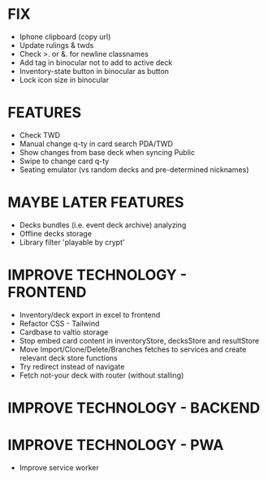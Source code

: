 # FIX
- Iphone clipboard (copy url)
- Update rulings & twds
- Check >. or &. for newline classnames
- Add tag in binocular not to add to active deck
- Inventory-state button in binocular as button
- Lock icon size in binocular

# FEATURES
- Check TWD
- Manual change q-ty in card search PDA/TWD
- Show changes from base deck when syncing Public
- Swipe to change card q-ty
- Seating emulator (vs random decks and pre-determined nicknames)

# MAYBE LATER FEATURES
- Decks bundles (i.e. event deck archive) analyzing
- Offline decks storage
- Library filter 'playable by crypt'

# IMPROVE TECHNOLOGY - FRONTEND
- Inventory/deck export in excel to frontend
- Refactor CSS - Tailwind
- Cardbase to valtio storage
- Stop embed card content in inventoryStore, decksStore and resultStore
- Move Import/Clone/Delete/Branches fetches to services and create relevant deck store functions
- Try redirect instead of navigate
- Fetch not-your deck with router (without stalling)

# IMPROVE TECHNOLOGY - BACKEND

# IMPROVE TECHNOLOGY - PWA
- Improve service worker
